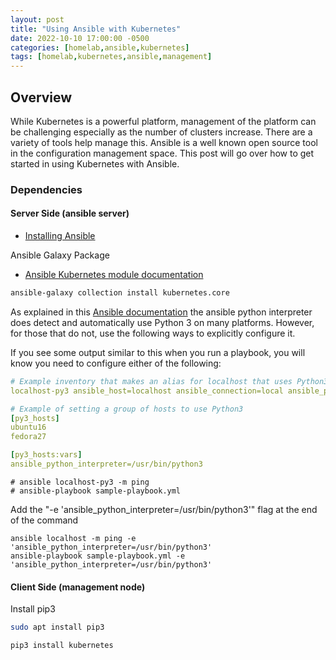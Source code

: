 ```yaml
---
layout: post
title: "Using Ansible with Kubernetes"
date: 2022-10-10 17:00:00 -0500
categories: [homelab,ansible,kubernetes]
tags: [homelab,kubernetes,ansible,management]
---
```

## Overview

While Kubernetes is a powerful platform, management of the platform can be challenging especially as the number of clusters increase. There are a variety of tools help manage this. Ansible is a well known open source tool in the configuration management space. This post will go over how to get started in using Kubernetes with Ansible.

### Dependencies

#### Server Side (ansible server)

* [Installing Ansible](https://docs.ansible.com/ansible/latest/installation_guide/intro_installation.html#installing-ansible-on-ubuntu)

Ansible Galaxy Package

* [Ansible Kubernetes module documentation](https://docs.ansible.com/ansible/latest/collections/kubernetes/core/index.html#plugins-in-kubernetes-core)

```bash
ansible-galaxy collection install kubernetes.core
```

As explained in this [Ansible documentation](https://docs.ansible.com/ansible/latest/reference_appendices/python_3_support.html#using-python-3-on-the-managed-machines-with-commands-and-playbooks) the ansible python interpreter does detect and automatically use Python 3 on many platforms. However, for those that do not, use the following ways to explicitly configure it.

If you see some output similar to this when you run a playbook, you will know you need to configure either of the following:

```yaml
# Example inventory that makes an alias for localhost that uses Python3
localhost-py3 ansible_host=localhost ansible_connection=local ansible_python_interpreter=/usr/bin/python3

# Example of setting a group of hosts to use Python3
[py3_hosts]
ubuntu16
fedora27

[py3_hosts:vars]
ansible_python_interpreter=/usr/bin/python3
```

```console
# ansible localhost-py3 -m ping
# ansible-playbook sample-playbook.yml
```

Add the "-e 'ansible_python_interpreter=/usr/bin/python3'" flag at the end of the command

```console
ansible localhost -m ping -e 'ansible_python_interpreter=/usr/bin/python3'
ansible-playbook sample-playbook.yml -e 'ansible_python_interpreter=/usr/bin/python3'
```



#### Client Side (management node)

Install pip3

```bash
sudo apt install pip3
```

```bash
pip3 install kubernetes
```
